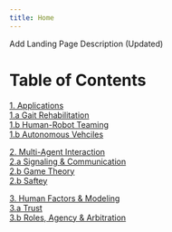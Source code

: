 ```yaml
---
title: Home
---
```


Add Landing Page Description (Updated)

# Table of Contents
[1. Applications](/Applications/Applications_Home.md) \
[1.a Gait Rehabilitation](/Applications/Gait_Rehab.md) \
[1.b Human-Robot Teaming](/Applications/HRT.md) \
[1.b Autonomous Vehciles](/Applications/AV.md) 

[2. Multi-Agent Interaction](/Multi_Agent_Interaction/Multi_Agent_Interaction_Home.md) \
[2.a Signaling & Communication](/Multi_Agent_Interaction/Signaling.md) \
[2.b Game Theory](/Multi_Agent_Interaction/GT.md) \
[2.b Saftey](/Multi_Agent_Interaction/Saftey.md) 

[3. Human Factors & Modeling](/Human_Modeling/Human_Modeling_Home.md) \
[3.a Trust](/Human_Modeling/Trust.md) \
[3.b Roles, Agency & Arbitration](/Human_Modeling/Roles.md) 

